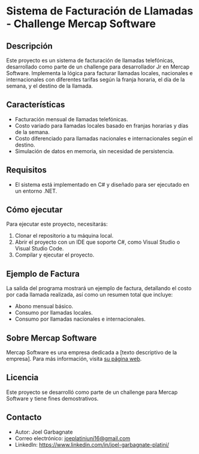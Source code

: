 # Sistema de Facturación de Llamadas - Challenge Mercap Software

## Descripción
Este proyecto es un sistema de facturación de llamadas telefónicas, desarrollado como parte de un challenge para desarrollador Jr en Mercap Software. Implementa la lógica para facturar llamadas locales, nacionales e internacionales con diferentes tarifas según la franja horaria, el día de la semana, y el destino de la llamada.

## Características
- Facturación mensual de llamadas telefónicas.
- Costo variado para llamadas locales basado en franjas horarias y días de la semana.
- Costo diferenciado para llamadas nacionales e internacionales según el destino.
- Simulación de datos en memoria, sin necesidad de persistencia.

## Requisitos
- El sistema está implementado en C# y diseñado para ser ejecutado en un entorno .NET.

## Cómo ejecutar
Para ejecutar este proyecto, necesitarás:
1. Clonar el repositorio a tu máquina local.
2. Abrir el proyecto con un IDE que soporte C#, como Visual Studio o Visual Studio Code.
3. Compilar y ejecutar el proyecto.

## Ejemplo de Factura
La salida del programa mostrará un ejemplo de factura, detallando el costo por cada llamada realizada, así como un resumen total que incluye:
- Abono mensual básico.
- Consumo por llamadas locales.
- Consumo por llamadas nacionales e internacionales.

## Sobre Mercap Software
Mercap Software es una empresa dedicada a [texto descriptivo de la empresa]. Para más información, visita [su página web](https://www.mercapsoftware.com/es/).

## Licencia
Este proyecto se desarrolló como parte de un challenge para Mercap Software y tiene fines demostrativos. 

## Contacto
- Autor: Joel Garbagnate
- Correo electrónico: joeplatiniuni16@gmail.com
- LinkedIn: https://www.linkedin.com/in/joel-garbagnate-platini/
